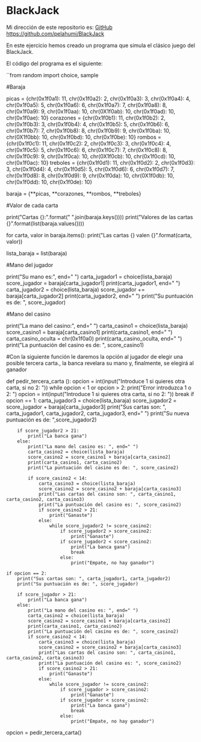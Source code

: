# BlackJack
Mi dirección de este repositorio es: [GitHub](https://github.com/pelahumi/BlackJack)
https://github.com/pelahumi/BlackJack

En este ejercicio hemos creado un programa que simula el clásico juego del BlackJack.


El código del programa es el siguiente:

´´from random import choice, sample

#Baraja

picas = {chr(0x1f0a1): 11, chr(0x1f0a2): 2, chr(0x1f0a3): 3, chr(0x1f0a4): 4, chr(0x1f0a5): 5, chr(0x1f0a6): 6, chr(0x1f0a7): 7, chr(0x1f0a8): 8, chr(0x1f0a9): 9, chr(0x1f0aa): 10, chr(0X1f0ab): 10, chr(0x1f0ad): 10, chr(0x1f0ae): 10}
corazones = {chr(0x1f0b1): 11, chr(0x1f0b2): 2, chr(0x1f0b3): 3, chr(0x1f0b4): 4, chr(0x1f0b5): 5, chr(0x1f0b6): 6, chr(0x1f0b7): 7, chr(0x1f0b8): 8, chr(0x1f0b9): 9, chr(0x1f0ba): 10, chr(0X1f0bb): 10, chr(0x1f0bd): 10, chr(0x1f0be): 10}
rombos = {chr(0x1f0c1): 11, chr(0x1f0c2): 2, chr(0x1f0c3): 3, chr(0x1f0c4): 4, chr(0x1f0c5): 5, chr(0x1f0c6): 6, chr(0x1f0c7): 7, chr(0x1f0c8): 8, chr(0x1f0c9): 9, chr(0x1f0ca): 10, chr(0X1f0cb): 10, chr(0x1f0cd): 10, chr(0x1f0ac): 10}
treboles = {chr(0x1f0d1): 11, chr(0x1f0d2): 2, chr(0x1f0d3): 3, chr(0x1f0d4): 4, chr(0x1f0d5): 5, chr(0x1f0d6): 6, chr(0x1f0d7): 7, chr(0x1f0d8): 8, chr(0x1f0d9): 9, chr(0x1f0da): 10, chr(0X1f0db): 10, chr(0x1f0dd): 10, chr(0x1f0de): 10}

baraja = {**picas, **corazones, **rombos, **treboles}

#Valor de cada carta

print("Cartas {}:".format(" ".join(baraja.keys())))
print("Valores de las cartas {}".format(list(baraja.values())))

for carta, valor in baraja.items():
    print("Las cartas {} valen {}".format(carta, valor))

lista_baraja = list(baraja)

#Mano del jugador

print("Su mano es:", end=" ")
carta_jugador1 = choice(lista_baraja)
score_jugador = baraja[carta_jugador1]
print(carta_jugador1, end=" ")
carta_jugador2 = choice(lista_baraja)
score_jugador += baraja[carta_jugador2]
print(carta_jugador2, end=" ")
print("Su puntuación es de: ", score_jugador)

#Mano del casino

print("La mano del casino:", end=" ")
carta_casino1 = choice(lista_baraja)
score_casino1 = baraja[carta_casino1]
print(carta_casino1, end=" ")
carta_casino_oculta = chr(0x1f0a0)
print(carta_casino_oculta, end=" ")
print("La puntuación del casino es de: ", score_casino1)

#Con la siguiente función le daremos la opción al jugador de elegir una posible tercera carta., la banca revelara su mano y, finalmente, se elegirá al ganador

def pedir_tercera_carta ():
    opcion = int(input("Introduce 1 si quieres otra carta, si no 2: "))
    while opcion < 1 or opcion > 2:
        print("Error introduzca 1 o 2: ")
        opcion = int(input("Introduce 1 si quieres otra carta, si no 2: "))
        break
    if opcion == 1:
        carta_jugador3 = choice(lista_baraja)
        score_jugador2 = score_jugador + baraja[carta_jugador3]
        print("Sus cartas son: ", carta_jugador1, carta_jugador2, carta_jugador3, end=" ")
        print("Su nueva puntuación es de: ",score_jugador2)

        if score_jugador2 > 21:
            print("La banca gana")
        else:
            print("La mano del casino es: ", end=" ")
            carta_casino2 = choice(lista_baraja)
            score_casino2 = score_casino1 + baraja[carta_casino2]
            print(carta_casino1, carta_casino2)
            print("La puntuación del casino es de: ", score_casino2)

            if score_casino2 < 14:  
                carta_casino3 = choice(lista_baraja)
                score_casino2 = score_casino2 + baraja[carta_casino3]
                print("Las cartas del casino son: ", carta_casino1, carta_casino2, carta_casino3)
                print("La puntuación del casino es: ", score_casino2)
                if score_casino2 > 21:
                    print("Ganaste")
                else:
                    while score_jugador2 != score_casino2:
                        if score_jugador2 > score_casino2:
                            print("Ganaste")
                        if score_jugador2 < score_casino2:
                            print("La banca gana")
                            break
                        else:
                            print("Empate, no hay ganador")
                
    if opcion == 2:
        print("Sus cartas son: ", carta_jugador1, carta_jugador2)
        print("Su puntuación es de: ", score_jugador)

        if score_jugador > 21:
            print("La banca gana")
        else:
            print("La mano del casino es: ", end=" ")
            carta_casino2 = choice(lista_baraja)
            score_casino2 = score_casino1 + baraja[carta_casino2]
            print(carta_casino1, carta_casino2)
            print("La puntuación del casino es de: ", score_casino2)
            if score_casino2 < 14:  
                carta_casino3 = choice(lista_baraja)
                score_casino2 = score_casino2 + baraja[carta_casino3]
                print("Las cartas del casino son: ", carta_casino1, carta_casino2, carta_casino3)
                print("La puntuación del casino es: ", score_casino2)
                if score_casino2 > 21:
                    print("Ganaste")
                else:
                    while score_jugador != score_casino2:
                        if score_jugador > score_casino2:
                            print("Ganaste")
                        if score_jugador < score_casino2:
                            print("La banca gana")
                            break
                        else:
                            print("Empate, no hay ganador")


opcion = pedir_tercera_carta()
